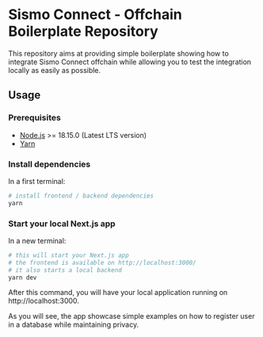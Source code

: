 # Sismo Connect - Offchain Boilerplate Repository

This repository aims at providing simple boilerplate showing how to integrate Sismo Connect offchain while allowing you to test the integration locally as easily as possible.

## Usage

### Prerequisites

- [Node.js](https://nodejs.org/en/download/) >= 18.15.0 (Latest LTS version)
- [Yarn](https://classic.yarnpkg.com/en/docs/install)

### Install dependencies

In a first terminal:

```bash
# install frontend / backend dependencies
yarn
```

### Start your local Next.js app

In a new terminal:

```bash
# this will start your Next.js app
# the frontend is available on http://localhost:3000/
# it also starts a local backend
yarn dev
```

After this command, you will have your local application running on http://localhost:3000.

As you will see, the app showcase simple examples on how to register user in a database while maintaining privacy.